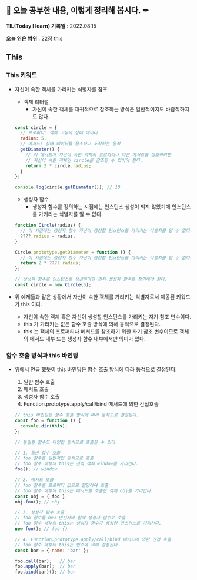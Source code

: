 ## 📕 오늘 공부한 내용, 이렇게 정리해 봅시다. ✒

**TIL(Today I learn) 기록일** : 2022.08.15

**오늘 읽은 범위** : 22장 this

## This

### This 키워드

- 자신이 속한 객체를 가리키는 식별자를 참조
    - 객체 리터럴
        - 자신이 속한 객체를 재귀적으로 참조하는 방식은 일반적이지도 바람직하지도 않다.
    
    ```jsx
    const circle = {
      // 프로퍼티: 객체 고유의 상태 데이터
      radius: 5,
      // 메서드: 상태 데이터를 참조하고 조작하는 동작
      getDiameter() {
        // 이 메서드가 자신이 속한 객체의 프로퍼티나 다른 메서드를 참조하려면
        // 자신이 속한 객체인 circle을 참조할 수 있어야 한다.
        return 2 * circle.radius;
      }
    };
    
    console.log(circle.getDiameter()); // 10
    ```
    
    - 생성자 함수
        - 생성자 함수를 정의하는 시점에는 인스턴스 생성이 되지 않았기에 인스턴스를 가키리는 식별자를 알 수 없다.
    
    ```jsx
    function Circle(radius) {
      // 이 시점에는 생성자 함수 자신이 생성할 인스턴스를 가리키는 식별자를 알 수 없다.
      ????.radius = radius;
    }
    
    Circle.prototype.getDiameter = function () {
      // 이 시점에는 생성자 함수 자신이 생성할 인스턴스를 가리키는 식별자를 알 수 없다.
      return 2 * ????.radius;
    };
    
    // 생성자 함수로 인스턴스를 생성하려면 먼저 생성자 함수를 정의해야 한다.
    const circle = new Circle(5);
    ```
    
- 위 예제들과 같은 상황에서 자신이 속한 객체를 가리키는 식별자로서 제공된 키워드가 this 이다.
    - 자신이 속한 객체 혹은 자신이 생성할 인스턴스를 가리키는 자기 참조 변수이다.
    - this 가 가리키는 값은 함수 호출 방식에 의해 동적으로 결정된다.
    - this 는 객체의 프로퍼티나 메서드를 참조하기 위한 자기 참조 변수이므로 객체의 메서드 내부 또는 생성자 함수 내부에서만 의미가 있다.
    

### 함수 호출 방식과 this 바인딩

- 위에서 언급 했듯이 this 바인딩은 함수 호출 방식에 다라 동적으로 결정된다.
    1. 일반 함수 호출
    2. 메서드 호출
    3. 생성자 함수 호출
    4. Function.prototype.apply/call/bind 메서드에 의한 간접호출
    
    ```jsx
    // this 바인딩은 함수 호출 방식에 따라 동적으로 결정된다.
    const foo = function () {
      console.dir(this);
    };
    
    // 동일한 함수도 다양한 방식으로 호출할 수 있다.
    
    // 1. 일반 함수 호출
    // foo 함수를 일반적인 방식으로 호출
    // foo 함수 내부의 this는 전역 객체 window를 가리킨다.
    foo(); // window
    
    // 2. 메서드 호출
    // foo 함수를 프로퍼티 값으로 할당하여 호출
    // foo 함수 내부의 this는 메서드를 호출한 객체 obj를 가리킨다.
    const obj = { foo };
    obj.foo(); // obj
    
    // 3. 생성자 함수 호출
    // foo 함수를 new 연산자와 함께 생성자 함수로 호출
    // foo 함수 내부의 this는 생성자 함수가 생성한 인스턴스를 가리킨다.
    new foo(); // foo {}
    
    // 4. Function.prototype.apply/call/bind 메서드에 의한 간접 호출
    // foo 함수 내부의 this는 인수에 의해 결정된다.
    const bar = { name: 'bar' };
    
    foo.call(bar);   // bar
    foo.apply(bar);  // bar
    foo.bind(bar)(); // bar
    ```
